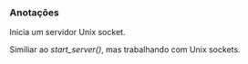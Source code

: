 ### Anotações ###

Inicia um servidor Unix socket.

Similiar ao *start_server()*, mas trabalhando com Unix sockets.